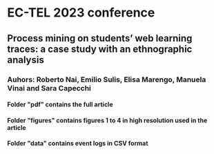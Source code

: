 # EC-TEL 2023 conference
## Process mining on students’ web learning traces: a case study with an ethnographic analysis
### Auhors: Roberto Nai, Emilio Sulis, Elisa Marengo, Manuela Vinai and Sara Capecchi
#### Folder "pdf" contains the full article
#### Folder "figures" contains figures 1 to 4 in high resolution used in the article
#### Folder "data" contains event logs in CSV format 
